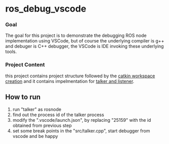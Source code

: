 # ros_debug_vscode

### Goal
The goal for this project is to demonstrate the debugging ROS node implementation using VSCode, but of course the underlying compiler is g++ and debuger is C++ debugger, the VSCode is
IDE invoking these underlying tools.

### Project Content
this project contains project structure followed by the [catkin workspace creation](http://wiki.ros.org/ROS/Tutorials/catkin/CreatingPackage)
and it contains impelmentation for [talker and listener](http://wiki.ros.org/ROS/Tutorials/WritingPublisherSubscriber%28c%2B%2B%29).

## How to run
1. run "talker" as rosnode
2. find out the process id of the talker process
3. modify the ".vscode/launch.json", by replacing "25159" with the id obtained from previous step
4. set some break points in the "src/talker.cpp", start debugger from vscode and be happy
